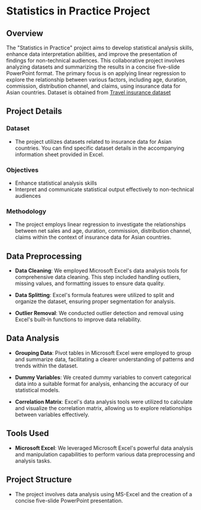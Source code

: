 # Statistics in Practice Project

## Overview

The "Statistics in Practice" project aims to develop statistical analysis skills, enhance data interpretation abilities, and improve the presentation of findings for non-technical audiences. This collaborative project involves analyzing datasets and summarizing the results in a concise five-slide PowerPoint format. The primary focus is on applying linear regression to explore the relationship between various factors, including age, duration, commission, distribution channel, and claims, using insurance data for Asian countries.
Dataset is obtained from [Travel insurance dataset](https://www.kaggle.com/datasets/mhdzahier/travel-insurance)

## Project Details

### Dataset
- The project utilizes datasets related to insurance data for Asian countries. You can find specific dataset details in the accompanying information sheet provided in Excel.

### Objectives
- Enhance statistical analysis skills
- Interpret and communicate statistical output effectively to non-technical audiences

### Methodology
- The project employs linear regression to investigate the relationships between net sales and age, duration, commission, distribution channel, claims within the context of insurance data for Asian countries.

## Data Preprocessing

- **Data Cleaning**: We employed Microsoft Excel's data analysis tools for comprehensive data cleaning. This step included handling outliers, missing values, and formatting issues to ensure data quality.

- **Data Splitting**: Excel's formula features were utilized to split and organize the dataset, ensuring proper segmentation for analysis. 

- **Outlier Removal**: We conducted outlier detection and removal using Excel's built-in functions to improve data reliability.

## Data Analysis

- **Grouping Data**: Pivot tables in Microsoft Excel were employed to group and summarize data, facilitating a clearer understanding of patterns and trends within the dataset. 

- **Dummy Variables**: We created dummy variables to convert categorical data into a suitable format for analysis, enhancing the accuracy of our statistical models.

- **Correlation Matrix**: Excel's data analysis tools were utilized to calculate and visualize the correlation matrix, allowing us to explore relationships between variables effectively.

## Tools Used

- **Microsoft Excel**: We leveraged Microsoft Excel's powerful data analysis and manipulation capabilities to perform various data preprocessing and analysis tasks.



## Project Structure

- The project involves data analysis using MS-Excel and the creation of a concise five-slide PowerPoint presentation.




